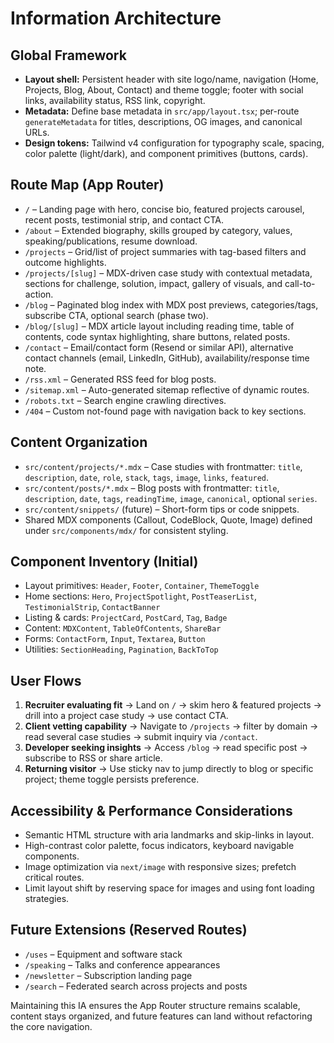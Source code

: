 # Information Architecture

## Global Framework
- **Layout shell:** Persistent header with site logo/name, navigation (Home, Projects, Blog, About, Contact) and theme toggle; footer with social links, availability status, RSS link, copyright.
- **Metadata:** Define base metadata in `src/app/layout.tsx`; per-route `generateMetadata` for titles, descriptions, OG images, and canonical URLs.
- **Design tokens:** Tailwind v4 configuration for typography scale, spacing, color palette (light/dark), and component primitives (buttons, cards).

## Route Map (App Router)
- `/` – Landing page with hero, concise bio, featured projects carousel, recent posts, testimonial strip, and contact CTA.
- `/about` – Extended biography, skills grouped by category, values, speaking/publications, resume download.
- `/projects` – Grid/list of project summaries with tag-based filters and outcome highlights.
- `/projects/[slug]` – MDX-driven case study with contextual metadata, sections for challenge, solution, impact, gallery of visuals, and call-to-action.
- `/blog` – Paginated blog index with MDX post previews, categories/tags, subscribe CTA, optional search (phase two).
- `/blog/[slug]` – MDX article layout including reading time, table of contents, code syntax highlighting, share buttons, related posts.
- `/contact` – Email/contact form (Resend or similar API), alternative contact channels (email, LinkedIn, GitHub), availability/response time note.
- `/rss.xml` – Generated RSS feed for blog posts.
- `/sitemap.xml` – Auto-generated sitemap reflective of dynamic routes.
- `/robots.txt` – Search engine crawling directives.
- `/404` – Custom not-found page with navigation back to key sections.

## Content Organization
- `src/content/projects/*.mdx` – Case studies with frontmatter: `title`, `description`, `date`, `role`, `stack`, `tags`, `image`, `links`, `featured`.
- `src/content/posts/*.mdx` – Blog posts with frontmatter: `title`, `description`, `date`, `tags`, `readingTime`, `image`, `canonical`, optional `series`.
- `src/content/snippets/` (future) – Short-form tips or code snippets.
- Shared MDX components (Callout, CodeBlock, Quote, Image) defined under `src/components/mdx/` for consistent styling.

## Component Inventory (Initial)
- Layout primitives: `Header`, `Footer`, `Container`, `ThemeToggle`
- Home sections: `Hero`, `ProjectSpotlight`, `PostTeaserList`, `TestimonialStrip`, `ContactBanner`
- Listing & cards: `ProjectCard`, `PostCard`, `Tag`, `Badge`
- Content: `MDXContent`, `TableOfContents`, `ShareBar`
- Forms: `ContactForm`, `Input`, `Textarea`, `Button`
- Utilities: `SectionHeading`, `Pagination`, `BackToTop`

## User Flows
1. **Recruiter evaluating fit** → Land on `/` → skim hero & featured projects → drill into a project case study → use contact CTA.
2. **Client vetting capability** → Navigate to `/projects` → filter by domain → read several case studies → submit inquiry via `/contact`.
3. **Developer seeking insights** → Access `/blog` → read specific post → subscribe to RSS or share article.
4. **Returning visitor** → Use sticky nav to jump directly to blog or specific project; theme toggle persists preference.

## Accessibility & Performance Considerations
- Semantic HTML structure with aria landmarks and skip-links in layout.
- High-contrast color palette, focus indicators, keyboard navigable components.
- Image optimization via `next/image` with responsive sizes; prefetch critical routes.
- Limit layout shift by reserving space for images and using font loading strategies.

## Future Extensions (Reserved Routes)
- `/uses` – Equipment and software stack
- `/speaking` – Talks and conference appearances
- `/newsletter` – Subscription landing page
- `/search` – Federated search across projects and posts

Maintaining this IA ensures the App Router structure remains scalable, content stays organized, and future features can land without refactoring the core navigation.

